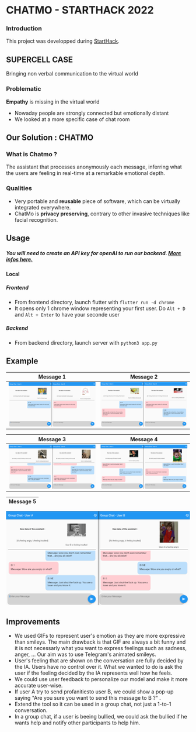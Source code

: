 # CHATMO - STARTHACK 2022

### Introduction
This project was developped during [StartHack](https://www.starthack.eu/program). 

## SUPERCELL CASE

Bringing non verbal communication to the virtual world

### Problematic
**Empathy** is missing in the virtual world
- Nowaday people are strongly connected but emotionally distant
- We looked at a more specific case of chat room

## Our Solution : CHATMO

### What is Chatmo ?
The assistant that processes anonymously each message, inferring what the users are feeling in real-time at a remarkable emotional depth. 

### Qualities
- Very portable and **reusable** piece of software, which can be virtually integrated everywhere.
- ChatMo is **privacy preserving**, contrary to other invasive techniques like facial recognition.

## Usage

##### You will need to create an API key for openAI to run our backend. [More infos here.](https://beta.openai.com/overview)

#### Local

##### Frontend
- From frontend directory, launch flutter with `flutter run -d chrome`
- It opens only 1 chrome window representing your first user. Do `Alt + D` and `Alt + Enter` to have your seconde user

##### Backend
- From backend directory, launch server with `python3 app.py`


## Example

Message 1             |  Message 2
:-------------------------:|:-------------------------:
![conversation 1](preview/Conv1.png) |  ![conversation 2](preview/Conv2.png)

Message 3            |  Message 4
:-------------------------:|:-------------------------:
![conversation 3](preview/Conv3.png) | ![conversation 4](preview/Conv4.png)

Message 5 |
:-------------------------:|
![conversation 5](preview/Conv5.png)

## Improvements

- We used GIFs to represent user's emotion as they are more expressive than smileys. The main drawback is that GIF are always a bit funny and it is not necessarly what you want to express feelings such as sadness, anger, ... Our aim was to use Telegram's animated smileys.
- User's feeling that are shown on the conversation are fully decided by the IA. Users have no control over it. What we wanted to do is ask the user if the feeling decided by the IA represents well how he feels. 
- We could use user feedback to personalize our model and make it more accurate user-wise.
- If user A try to send profanitiesto user B, we could show a pop-up saying "Are you sure you want to send this message to B ?" .
- Extend the tool so it can be used in a group chat, not just a 1-to-1 conversation.
- In a group chat, if a user is beeing bullied, we could ask the bullied if he wants help and notify other participants to help him. 
